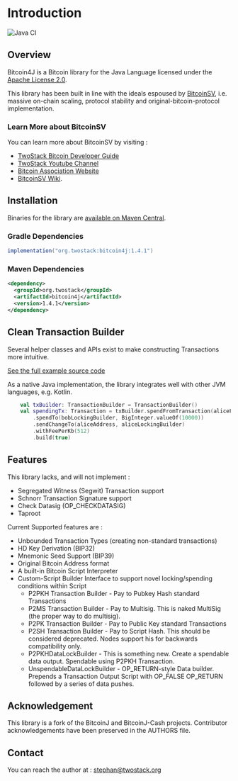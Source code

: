 # Introduction
![Java CI](https://github.com/twostack/bitcoin4j/workflows/Java%20CI%20with%20Gradle/badge.svg)

## Overview

Bitcoin4J is a Bitcoin library for the Java Language licensed under the [Apache License 2.0](https://www.apache.org/licenses/LICENSE-2.0.txt).  

This library has been built in line with the ideals espoused by [BitcoinSV](https://bitcoinsv.io), 
i.e. massive on-chain scaling, protocol stability and original-bitcoin-protocol implementation.

### Learn More about BitcoinSV
You can learn more about BitcoinSV by visiting : 
* [TwoStack Bitcoin Developer Guide](https://www.twostack.org/docs/getting-started/)
* [TwoStack Youtube Channel](https://youtube.com/twostack)
* [Bitcoin Association Website](https://bitcoinsv.io) 
* [BitcoinSV Wiki](https://wiki.bitcoinsv.io/).

## Installation
Binaries for the library are [available on Maven Central](https://search.maven.org/artifact/org.twostack/bitcoin4j/1.4.1/jar). 


### Gradle Dependencies
```gradle
implementation("org.twostack:bitcoin4j:1.4.1")
```

### Maven Dependencies
```xml
<dependency>
  <groupId>org.twostack</groupId>
  <artifactId>bitcoin4j</artifactId>
  <version>1.4.1</version>
</dependency>
```

## Clean Transaction Builder
Several helper classes and APIs exist to make constructing Transactions more intuitive.

[See the full example source code](https://github.com/twostack/data-transaction/blob/main/src/main/kotlin/main.kt)

As a native Java implementation, the library integrates well with other JVM languages, e.g. Kotlin. 
```kotlin
    val txBuilder: TransactionBuilder = TransactionBuilder()
    val spendingTx: Transaction = txBuilder.spendFromTransaction(aliceFundingTx, 1, Transaction.NLOCKTIME_MAX_VALUE, unlockBuilder)
        .spendTo(bobLockingBuilder, BigInteger.valueOf(10000))
        .sendChangeTo(aliceAddress, aliceLockingBuilder)
        .withFeePerKb(512)
        .build(true)
```

## Features

This library lacks, and will not implement :
* Segregated Witness \(Segwit\) Transaction support
* Schnorr Transaction Signature support 
* Check Datasig \(OP\_CHECKDATASIG\) 
* Taproot 

Current Supported features are :
* Unbounded Transaction Types (creating non-standard transactions)
* HD Key Derivation \(BIP32\)
* Mnemonic Seed Support \(BIP39\)
* Original Bitcoin Address format 
* A built-in Bitcoin Script Interpreter
* Custom-Script Builder Interface to support novel locking/spending conditions within Script
    * P2PKH Transaction Builder - Pay to Pubkey Hash standard Transactions 
    * P2MS Transaction Builder - Pay to Multisig. This is naked MultiSig (the proper way to do multisig).
    * P2PK Transaction Builder - Pay to Public Key standard Transactions
    * P2SH Transaction Builder - Pay to Script Hash. This should be considered deprecated. Nodes support his for backwards compatibility only.
    * P2PKHDataLockBuilder - This is something new. Create a spendable data output. Spendable using P2PKH Transaction. 
    * UnspendableDataLockBuilder - OP_RETURN-style Data builder. Prepends a Transaction Output Script with OP_FALSE OP_RETURN followed by a series of data pushes.

## Acknowledgement

This library is a fork of the BitcoinJ and BitcoinJ-Cash projects. Contributor acknowledgements have been preserved in the AUTHORS file.  

## Contact

You can reach the author at : stephan@twostack.org
